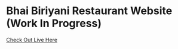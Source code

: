 # Bhai Biriyani Restaurant Website (Work In Progress)
[Check Out Live Here](https://Nasirroxs.github.io/bhai-briyani-website/)
